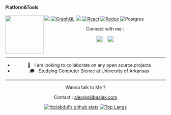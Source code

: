 #### Platform&Tools

[![](https://img.shields.io/badge/-NPM-cb3837?style=flat-square&logo=npm&logoColor=white)](https://npmjs.com/)
[![GraphQL](https://img.shields.io/badge/-GraphQL-E10098?style=flat-square&logo=graphql&logoColor=white)](https://graphql.org/)
[![](https://img.shields.io/badge/-Node.js-43853d?style=flat-square&logo=node.js&logoColor=ffffff)](https://nodejs.org/)
[![React](https://img.shields.io/badge/React-%2320232a.svg?style=flat-square&logo=react&logoColor=%2361DAFB)](https://reactjs.org/)
[![Redux](https://img.shields.io/badge/redux-%23593d88.svg?style=flat-square&logo=redux&logoColor=white)](https://redux.js.org/)
![Postgres](https://img.shields.io/badge/Postgres-%23316192.svg?style=flat-square&logo=postgresql&logoColor=white)
<img src="https://media3.giphy.com/media/Wsju5zAb5kcOfxJV9i/giphy.gif?cid=ecf05e47jm3ws7mqgi0djlpp6pvkhz9hk3sm0k4k36bb7vv5&rid=giphy.gif&ct=g" width="120" height="120" align="left">
<center>
Connect with me :

<a href="https://www.facebook.com/askiba2/"><img src="https://image.flaticon.com/icons/svg/174/174848.svg" alt="alt text" width="20" height="20"></a>      &nbsp;&nbsp;   <a href="https://instagram.com/skibaalex"><img src="https://image.flaticon.com/icons/svg/174/174855.svg" alt="alt text" width="20" height="20"></a>


&nbsp;&nbsp;     &nbsp;&nbsp;    &nbsp;&nbsp;   &nbsp;&nbsp;   &nbsp;&nbsp;   
___
- 👯 &nbsp; I am looking to collaborate on any open source projects
- 🎓 &nbsp; Studying Computer Sience at University of Arkansas

___


Wanna talk to Me ? 

Contact : alex@skibaalex.com

[![fdciabdul's github stats](https://github-readme-stats.vercel.app/api?username=skibaalex&show_icons=true&hide=issues&bg_color=0D1117&text_color=c9d1d9&icon_color=ff3860&title_color=7957d5&hide_border=true&count_private=true)](https://github.com/anuraghazra/github-readme-stats)
[![Top Langs](https://github-readme-stats.vercel.app/api/top-langs/?username=skibaalex&layout=compact&langs_count=7&hide=html&bg_color=0D1117&text_color=c9d1d9&icon_color=ff3860&title_color=7957d5&hide_border=true)](https://github.com/anuraghazra/github-readme-stats)

